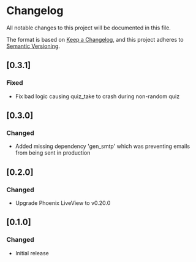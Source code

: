# Changelog

All notable changes to this project will be documented in this file.

The format is based on [Keep a Changelog](https://keepachangelog.com/en/1.1.0/),
and this project adheres to [Semantic Versioning](https://semver.org/spec/v2.0.0.html).

## [0.3.1]

### Fixed

- Fix bad logic causing quiz_take to crash during non-random quiz

## [0.3.0]

### Changed

- Added missing dependency 'gen_smtp' which was preventing emails from being sent in production

## [0.2.0]

### Changed

- Upgrade Phoenix LiveView to v0.20.0

## [0.1.0]

### Changed

- Initial release
